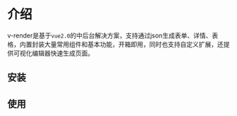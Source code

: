# 介绍
v-render是基于`vue2.0`的中后台解决方案，支持通过json生成表单、详情、表格，内置封装大量常用组件和基本功能，开箱即用，同时也支持自定义扩展，还提供可视化编辑器快速生成页面。
## 安装

## 使用